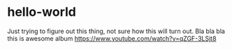 # hello-world
Just trying to figure out this thing,
not sure how this will turn out. 
Bla bla bla 
this is awesome album https://www.youtube.com/watch?v=qZGF-3LSjt8 
